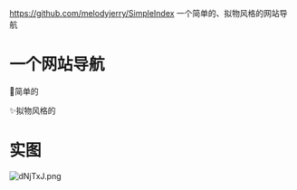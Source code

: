 https://github.com/melodyjerry/SimpleIndex
一个简单的、拟物风格的网站导航





# 一个网站导航
🎈简单的
 
✨拟物风格的

# 实图
![dNjTxJ.png](https://s1.ax1x.com/2020/08/21/dNjTxJ.png)
